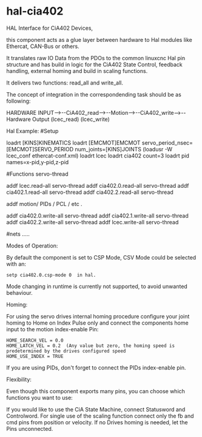 # hal-cia402
HAL Interface for CiA402 Devices,

this component acts as a glue layer between hardware to Hal modules like Ethercat, CAN-Bus or others.

It translates raw IO Data from the PDOs to the common linuxcnc Hal pin structure and has build in logic
for the CiA402 State Control, feedback handling, external homing and build in scaling functions.

It delivers two functions: read_all and write_all.


The concept of integration in the correspondending task should be as following: 



  HARDWARE INPUT-->--CiA402_read-->--Motion-->--CiA402_write-->--Hardware Output
   (lcec_read)                                                    (lcec_write)

Hal Example:
  #Setup

  loadrt [KINS]KINEMATICS
  loadrt [EMCMOT]EMCMOT servo_period_nsec=[EMCMOT]SERVO_PERIOD num_joints=[KINS]JOINTS
  (loadusr -W lcec_conf ethercat-conf.xml)
  loadrt lcec
  loadrt cia402 count=3
  loadrt pid names=x-pid,y-pid,z-pid


  #Functions servo-thread

  addf lcec.read-all servo-thread
  addf cia402.0.read-all servo-thread
  addf cia402.1.read-all servo-thread
  addf cia402.2.read-all servo-thread

  addf motion/ PIDs / PCL / etc .

  addf cia402.0.write-all servo-thread
  addf cia402.1.write-all servo-thread
  addf cia402.2.write-all servo-thread
  addf lcec.write-all servo-thread
  
  #nets .....



Modes of Operation: 

  By default the component is set to CSP Mode, CSV Mode could be selected with an: 
  
    setp cia402.0.csp-mode 0  in hal.

  Mode changing in runtime is currently not supported, to avoid
  unwanted behaviour.

Homing:

  For using the servo drives internal homing procedure configure your
  joint homing to  Home on Index Pulse only and connect the components
  home input to the motion index-enable Pin:

    HOME_SEARCH_VEL = 0.0
    HOME_LATCH_VEL = 0.2  (Any value but zero, the homing speed is predetermined by the drives configured speed
    HOME_USE_INDEX = TRUE

  If you are using PIDs, don't forget to connect the PIDs index-enable pin.


Flexibility:

  Even though this component exports many pins, you can choose which functions you want to use:

  If you would like to use the CiA State Machine, connect Statusword and Controlword.
  For single use of the scaling function connect only the fb and cmd pins from position or velocity.
  If no Drives homing is needed, let the Pins unconnected.

